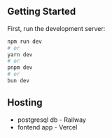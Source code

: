 ## Getting Started

First, run the development server:

```bash
npm run dev
# or
yarn dev
# or
pnpm dev
# or
bun dev
```

## Hosting

- postgresql db - Railway
- fontend app - Vercel
